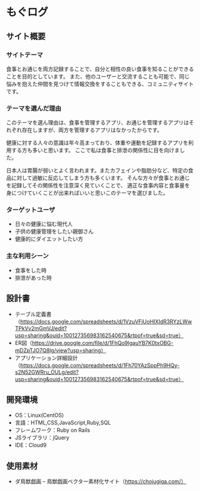 # もぐログ

## サイト概要

### サイトテーマ
食事とお通じを両方記録することで、自分と相性の良い食事を知ることができることを目的としています。
また、他のユーザーと交流することも可能で、同じ悩みを抱えた仲間を見つけて情報交換をすることもできる、コミュニティサイトです。

### テーマを選んだ理由
このテーマを選ん理由は、食事を管理するアプリ、お通じを管理するアプリはそれぞれ存在しますが、両方を管理するアプリはなかったからです。

健康に対する人々の意識は年々高まっており、体重や運動を記録するアプリを利用する方も多いと思います。
ここで私は食事と排泄の関係性に目を向けました。

日本人は胃腸が弱いとよく言われます。またカフェインや脂肪分など、特定の食品に対して過敏に反応してしまう方も多くいます。
そんな方々が食事とお通じを記録してその関係性を注意深く見ていくことで、
適正な食事内容と食事量を身につけていくことが出来ればいいと思いこのテーマを選びました。


### ターゲットユーザ
- 日々の健康に悩む現代人
- 子供の健康管理をしたい親御さん
- 健康的にダイエットしたい方

### 主な利用シーン
- 食事をした時
- 排泄があった時

## 設計書
- テーブル定義書（https://docs.google.com/spreadsheets/d/1VzuVFjUoHIXIdR3RYzLWwTPkVv2mGmVJ/edit?usp=sharing&ouid=100127356983162540675&rtpof=true&sd=true）
- ER図（https://drive.google.com/file/d/1FhQo9IgauYB7K0txOBG-mDZpTJO7Q8lg/view?usp=sharing）
- アプリケーション詳細設計（https://docs.google.com/spreadsheets/d/1Fh70YAzSppPh9HQy-s2N52GWRru_OULg/edit?usp=sharing&ouid=100127356983162540675&rtpof=true&sd=true）

## 開発環境
- OS：Linux(CentOS)
- 言語：HTML,CSS,JavaScript,Ruby,SQL
- フレームワーク：Ruby on Rails
- JSライブラリ：jQuery
- IDE：Cloud9

## 使用素材
- ダ鳥獣戯画 – 鳥獣戯画ベクター素材化サイト（https://chojugiga.com/）